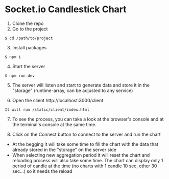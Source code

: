# Socket.io Candlestick Chart

1. Clone the repo
2. Go to the project
```
$ cd /path/to/project
```
3. Install packages
```
$ npm i
```
4. Start the server
```
$ npm run dev
```
5. The server will listen and start to generate data and store it in the "storage" (runtime-array, can be adjusted to any service)

6. Open the client http://localhost:3000/client
```
It will run /static/client/index.html
```
7. To see the process, you can take a look at the browser's console and at the terminal's console at the same time.

8. Click on the Connect button to connect to the server and run the chart

* At the begging it will take some time to fill the chart with the data that already stored in the "storage" on the server side
* When selecting new aggregation period it will reset the chart and reloading process will also take some time. The chart can display only 1 period of candle at the time (no charts with 1 candle 10 sec, other 30 sec...) so it needs the reload

